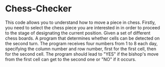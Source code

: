 # Chess-Checker
This code allows you to understand how to move a piece in chess. 
Firstly, you need to select the chess piece you are interested in in order to proceed to the stage of designating the current position. Given a set of different chess boards. A program that determines whether cells can be detected on the second turn. The program receives four numbers from 1 to 8 each day, specifying the column number and row number, first for the first cell, then for the second cell. The program should lead to "YES" if the bishop's move from the first cell can get to the second one or "NO" if it occurs.
